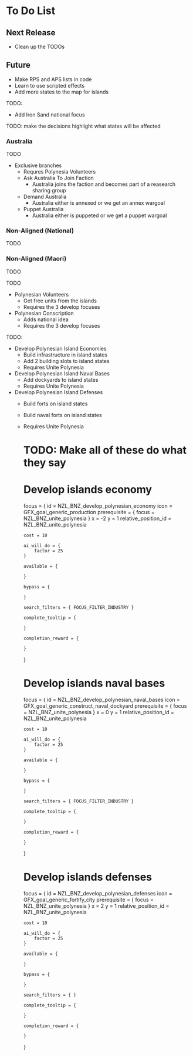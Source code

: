 # To Do List
## Next Release
- Clean up the TODOs

## Future
- Make RPS and APS lists in code
- Learn to use scripted effects
- Add more states to the map for islands


TODO:
- Add Iron Sand national focus

TODO: make the decisions highlight what states will be affected

### Australia
TODO
- Exclusive branches
  - Requres Polynesia Volunteers
  - Ask Australia To Join Faction
    - Australia joins the faction and becomes part of a reasearch sharing group
  - Demand Australia
    - Australia either is annexed or we get an annex wargoal
  - Puppet Australia
    - Australia either is puppeted or we get a puppet wargoal

### Non-Aligned (National)
TODO

### Non-Aligned (Maori)
TODO


TODO
- Polynesian Volunteers
  - Get free units from the islands
  - Requires the 3 develop focuses
- Polynesian Conscription
  - Adds national idea
  - Requires the 3 develop focuses

TODO:
- Develop Polynesian Island Economies
  - Build infrastructure in island states
  - Add 2 building slots to island states
  - Requires Unite Polynesia
- Develop Polynesian Island Naval Bases
  - Add dockyards to island states
  - Requires Unite Polynesia
- Develop Polynesian Island Defenses
  - Build forts on island states
  - Build naval forts on island states
  - Requires Unite Polynesia

	# TODO: Make all of these do what they say
	# Develop islands economy
	focus = {
		id = NZL_BNZ_develop_polynesian_economy
		icon = GFX_goal_generic_production
		prerequisite = { focus = NZL_BNZ_unite_polynesia }
		x = -2
		y = 1
		relative_position_id = NZL_BNZ_unite_polynesia

		cost = 10

		ai_will_do = {
			factor = 25
		}

		available = {

		}

		bypass = {

		}

		search_filters = { FOCUS_FILTER_INDUSTRY }

		complete_tooltip = {

		}

		completion_reward = {
			
		}
	}

	# Develop islands naval bases
	focus = {
		id = NZL_BNZ_develop_polynesian_naval_bases
		icon = GFX_goal_generic_construct_naval_dockyard
		prerequisite = { focus = NZL_BNZ_unite_polynesia }
		x = 0
		y = 1
		relative_position_id = NZL_BNZ_unite_polynesia

		cost = 10

		ai_will_do = {
			factor = 25
		}

		available = {

		}

		bypass = {

		}

		search_filters = { FOCUS_FILTER_INDUSTRY }

		complete_tooltip = {

		}

		completion_reward = {
			
		}
	}

	# Develop islands defenses
	focus = {
		id = NZL_BNZ_develop_polynesian_defenses
		icon = GFX_goal_generic_fortify_city
		prerequisite = { focus = NZL_BNZ_unite_polynesia }
		x = 2
		y = 1
		relative_position_id = NZL_BNZ_unite_polynesia

		cost = 10

		ai_will_do = {
			factor = 25
		}

		available = {

		}

		bypass = {

		}

		search_filters = { }

		complete_tooltip = {

		}

		completion_reward = {
			
		}
	}
